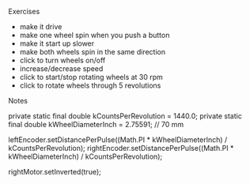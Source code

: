 Exercises

- make it drive
- make one wheel spin when you push a button
- make it start up slower
- make both wheels spin in the same direction
- click to turn wheels on/off
- increase/decrease speed
- click to start/stop rotating wheels at 30 rpm
- click to rotate wheels through 5 revolutions

Notes

  private static final double kCountsPerRevolution = 1440.0;
  private static final double kWheelDiameterInch = 2.75591; // 70 mm

  leftEncoder.setDistancePerPulse((Math.PI * kWheelDiameterInch) / kCountsPerRevolution);
  rightEncoder.setDistancePerPulse((Math.PI * kWheelDiameterInch) / kCountsPerRevolution);

  rightMotor.setInverted(true);
